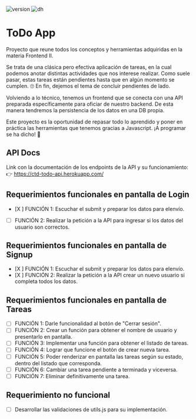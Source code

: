 ![version](https://img.shields.io/badge/Version-04.2022-green)
![dh](https://img.shields.io/badge/Materia-Frontend%20II-blue)

# ToDo App
Proyecto que reune todos los conceptos y herramientas adquiridas en la materia Frontend II.

Se trata de una clásica pero efectiva aplicación de tareas, en la cual podemos anotar distintas actividades que nos interese realizar. Como suele pasar, estas tareas están pendientes hasta que en algún momento se cumplen. 🙄 En fin, dejemos el tema de concluir pendientes de lado.

Volviendo a lo técnico, tenemos un frontend que se conecta con una API preparada específicamente para oficiar de nuestro backend. De esta manera tendremos la persistencia de los datos en una DB propia.

Este proyecto es la oportunidad de repasar todo lo aprendido y poner en práctica las herramientas que tenemos gracias a Javascript. ¡A programar se ha dicho! 🚀

## API Docs
Link con la documentación de los endpoints de la API y su funcionamiento:
👉 https://ctd-todo-api.herokuapp.com/
    

## Requerimientos funcionales en pantalla de Login
- [X ] FUNCIÓN 1: Escuchar el submit y preparar los datos para elenvío.
- [ ] FUNCIÓN 2: Realizar la petición a la API para ingresar si los datos del usuario son correctos.

## Requerimientos funcionales en pantalla de Signup
- [X ] FUNCIÓN 1: Escuchar el submit y preparar los datos para elenvío.
- [X ] FUNCIÓN 2: Realizar la petición a la API crear un nuevo usuario si completa todos los datos.

## Requerimientos funcionales en pantalla de Tareas
- [ ] FUNCIÓN 1: Darle funcionalidad al botón de "Cerrar sesión".
- [ ] FUNCIÓN 2: Crear un función para obtener el nombre de usuario y presentarlo en pantalla.
- [ ] FUNCIÓN 3: Implementar una función para obtener el listado de tareas.
- [ ] FUNCIÓN 4: Lograr que funcione el botón de crear nueva tarea.
- [ ] FUNCIÓN 5: Poder renderizar en pantalla las tareas según su estado, dentro del listado que corresponda.
- [ ] FUNCIÓN 6: Cambiar una tarea pendiente a terminada y viceversa.
- [ ] FUNCIÓN 7: Eliminar definitivamente una tarea.

## Requerimiento no funcional
- [ ] Desarrollar las validaciones de utils.js para su implementación.